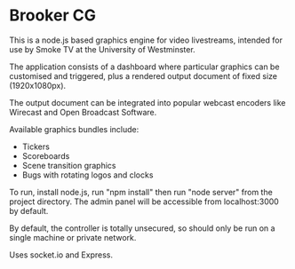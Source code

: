 Brooker CG
==========

This is a node.js based graphics engine for video livestreams, intended for use by Smoke TV at the University of Westminster.

The application consists of a dashboard where particular graphics can be customised and triggered, plus a rendered output document of fixed size (1920x1080px).

The output document can be integrated into popular webcast encoders like Wirecast and Open Broadcast Software.

Available graphics bundles include:

* Tickers
* Scoreboards
* Scene transition graphics
* Bugs with rotating logos and clocks

To run, install node.js, run "npm install" then run "node server" from the project directory. The admin panel will be accessible from localhost:3000 by default.

By default, the controller is totally unsecured, so should only be run on a single machine or private network.

Uses socket.io and Express.
